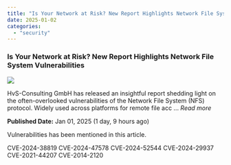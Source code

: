 ```yaml
---
title: "Is Your Network at Risk? New Report Highlights Network File System Vulnerabilities"
date: 2025-01-02
categories: 
  - "security"
---
```


### Is Your Network at Risk? New Report Highlights Network File System Vulnerabilities

![](https://upload.cvefeed.io/news/21767/thumbnail.jpg)

HvS-Consulting GmbH has released an insightful report shedding light on the often-overlooked vulnerabilities of the Network File System (NFS) protocol. Widely used across platforms for remote file acc ... _Read more_

**Published Date:** Jan 01, 2025 (1 day, 9 hours ago)

Vulnerabilities has been mentioned in this article.

CVE-2024-38819 CVE-2024-47578 CVE-2024-52544 CVE-2024-29937 CVE-2021-44207 CVE-2014-2120
